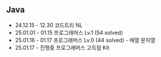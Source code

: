 ## Java
- 24.12.15 - 12.30 코드트리 NL
- 25.01.01 - 01.15 프로그래머스 Lv.1 (54 solved) 
- 25.01.16 - 01.17 프로그래머스 Lv.0 (44 solved) - 배열 문자열
- 25.01.17 - 진행중 프로그래머스 고득점 Kit
